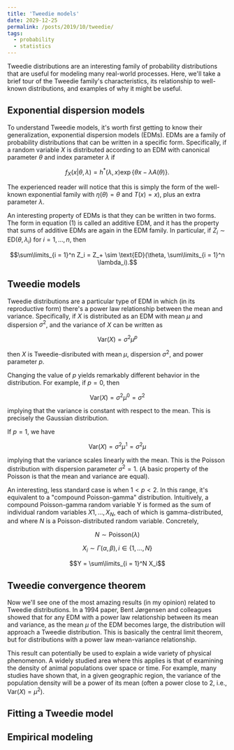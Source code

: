 ```yaml
---
title: 'Tweedie models'
date: 2029-12-25
permalink: /posts/2019/10/tweedie/
tags:
  - probability
  - statistics
---
```


Tweedie distributions are an interesting family of probability distributions that are useful for modeling many 
real-world processes. Here, we'll take a brief tour of the Tweedie family's characteristics, its relationship 
to well-known distributions, and examples of why it might be useful.

## Exponential dispersion models

To understand Tweedie models, it's worth first getting to know their generalization, exponential dispersion models (EDMs). EDMs are a family of probability distributions that can be written in a specific form. Specifically, if a random variable $X$ is distributed according to an EDM with canonical parameter $\theta$ and index parameter $\lambda$ if


$$f_X(x | \theta, \lambda) = h^*(\lambda, x)\exp\{ \theta x - \lambda A(\theta) \}.$$

The experienced reader will notice that this is simply the form of the well-known exponential family with $\eta(\theta) = \theta$ and $T(x) = x)$, plus an extra parameter $\lambda$.

An interesting property of EDMs is that they can be written in two forms. The form in equation (1) is called an additive EDM, and it has the property that sums of additive EDMs are again in the EDM family. In particular, if $Z_i \sim \text{ED}(\theta, \lambda_i)$ for $i = 1, \dots, n$, then 

$$\sum\limits_{i = 1}^n Z_i = Z_+ \sim \text{ED}(\theta, \sum\limits_{i = 1}^n \lambda_i).$$

## Tweedie models

Tweedie distributions are a particular type of EDM in which (in its reproductive form) there's a power law relationship between the mean and variance. Specifically, if $X$ is distributed as an EDM with mean $\mu$ and dispersion $\sigma^2$, and the variance of $X$ can be written as

$$\text{Var}(X) = \sigma^2\mu^p$$

then $X$ is Tweedie-disributed with mean $\mu$, dispersion $\sigma^2$, and power parameter $p$.

Changing the value of $p$ yields remarkably different behavior in the distribution. For example, if $p = 0$, then 

$$\text{Var}(X) = \sigma^2\mu^0 = \sigma^2$$

implying that the variance is constant with respect to the mean. This is precisely the Gaussian distribution.

If $p = 1$, we have

$$\text{Var}(X) = \sigma^2\mu^1 = \sigma^2 \mu$$

implying that the variance scales linearly with the mean. This is the Poisson distribution with dispersion parameter $\sigma^2 = 1$. (A basic property of the Poisson is that the mean and variance are equal).

An interesting, less standard case is when $1 < p < 2$. In this range, it's equivalent to a "compound Poisson-gamma" distribution. Intuitively, a compound Poisson-gamma random variable Y is formed as the sum of individual random variables $X1, \dots, X_N$, each of which is gamma-distributed, and where $N$ is a Poisson-distributed random variable. Concretely,

$$N \sim \text{Poisson}(\lambda)$$

$$X_i \sim \Gamma(\alpha, \beta), i \in \{1, \dots, N\}$$

$$Y = \sum\limits_{i = 1}^N X_i$$


## Tweedie convergence theorem

Now we'll see one of the most amazing results (in my opinion) related to Tweedie distributions. In a 1994 paper, Bent Jørgensen and colleagues showed that for any EDM with a power law relationship between its mean and variance, as the mean $\mu$ of the EDM becomes large, the distribution will approach a Tweedie distribution. This is basically the central limit theorem, but for distributions with a power law mean-variance relationship.

This result can potentially be used to explain a wide variety of physical phenomenon. A widely studied area where this applies is that of examining the density of animal populations over space or time. For example, many studies have shown that, in a given geographic region, the variance of the population density will be a power of its mean (often a power close to $2$, i.e., $\text{Var}(X) = \mu^2$).

## Fitting a Tweedie model

## Empirical modeling
